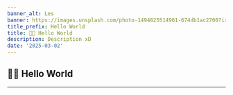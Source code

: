 ```yaml
---
banner_alt: Les
banner: https://images.unsplash.com/photo-1494825514961-674db1ac2700?ixid=MnwxMjA3fDB8MHxwaG90by1wYWdlfHx8fGVufDB8fHx8
title_prefix: Hello World
title: 👋🏻 Hello World
description: Description xD
date: '2025-03-02'
---
```


## 👋🏻 Hello World

---
